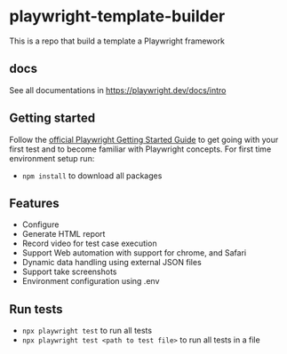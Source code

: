 # playwright-template-builder

This is a repo that build a template a Playwright framework

## docs

See all documentations in https://playwright.dev/docs/intro

## Getting started

Follow the [official Playwright Getting Started Guide](https://playwright.dev/docs/intro) to get going with your first test and to become familiar with Playwright concepts. For first time environment setup run:

- `npm install` to download all packages

## Features

- Configure
- Generate HTML report
- Record video for test case execution
- Support Web automation with support for chrome, and Safari
- Dynamic data handling using external JSON files
- Support take screenshots
- Environment configuration using .env

## Run tests

- `npx playwright test` to run all tests
- `npx playwright test <path to test file>` to run all tests in a file
